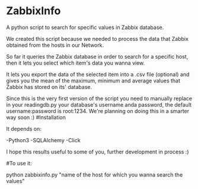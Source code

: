 # ZabbixInfo
A python script to search for specific values in Zabbix database.

We created this script because we needed to process the data that Zabbix obtained from the hosts in our Network.

So far it queries the Zabbix database in order to search for a specific host, then it lets you select which item's data you wanna view.

It lets you export the data of the selected item into a .csv file (optional) and gives you the mean of the maximum, minimum and average values that Zabbix has stored on its' database. 

Since this is the very first version of the script you need to manually replace in your readingdb.py your database's username anda password, the default username:password is root:1234. We're planning on doing this in a smarter way soon :)
#Installation

It depends on:

-Python3
-SQLAlchemy
-Click

I hope this results useful to some of you, further development in process :)

#To use it:

python zabbixinfo.py "name of the host for which you wanna search the values"
